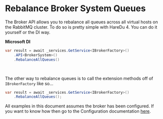 # Rebalance Broker System Queues

The Broker API allows you to rebalance all queues across all virtual hosts on the RabbitMQ cluster. To do so is pretty simple with HareDu 4. You can do it yourself or the DI way.

**Microsoft DI**

```c#
var result = await _services.GetService<IBrokerFactory>()
    .API<BrokerSystem>()
    .RebalanceAllQueues()
```
<br>

The other way to rebalance queues is to call the extension methods off of ```IBrokerFactory``` like so...

```c#
var result = await _services.GetService<IBrokerFactory>()
    .RebalanceAllQueues();
```

All examples in this document assumes the broker has been configured. If you want to know how then go to the Configuration documentation [here](https://github.com/ahives/HareDu3/blob/master/docs/configuration.md).

